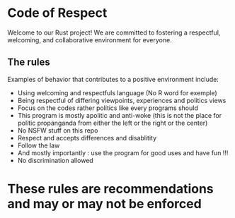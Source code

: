# Code of Respect

Welcome to our Rust project! We are committed to fostering a respectful, welcoming, and collaborative environment for everyone.

## The rules 

Examples of behavior that contributes to a positive environment include:

- Using welcoming and respectfuls language (No R word for exemple)
- Being respectful of differing viewpoints, experiences and politics views
- Focus on the codes rather politics like every programs should
- This program is mostly apolitic and anti-woke (this is not the place for politic propanganda from either the left or the right or the center)
- No NSFW stuff on this repo 
- Respect and accepts differences and disablitity
- Follow the law
- And mostly importantly : use the program for good uses and have fun !!! 
- No discrimination allowed 

# These rules are recommendations and may or may not be enforced 